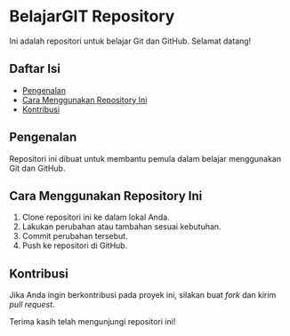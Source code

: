 # BelajarGIT Repository

Ini adalah repositori untuk belajar Git dan GitHub. Selamat datang!

## Daftar Isi

- [Pengenalan](#pengenalan)
- [Cara Menggunakan Repository Ini](#cara-menggunakan-repository-ini)
- [Kontribusi](#kontribusi)

## Pengenalan

Repositori ini dibuat untuk membantu pemula dalam belajar menggunakan Git dan GitHub.

## Cara Menggunakan Repository Ini

1. Clone repositori ini ke dalam lokal Anda.
2. Lakukan perubahan atau tambahan sesuai kebutuhan.
3. Commit perubahan tersebut.
4. Push ke repositori di GitHub.

## Kontribusi

Jika Anda ingin berkontribusi pada proyek ini, silakan buat *fork* dan kirim *pull request*.

Terima kasih telah mengunjungi repositori ini!
